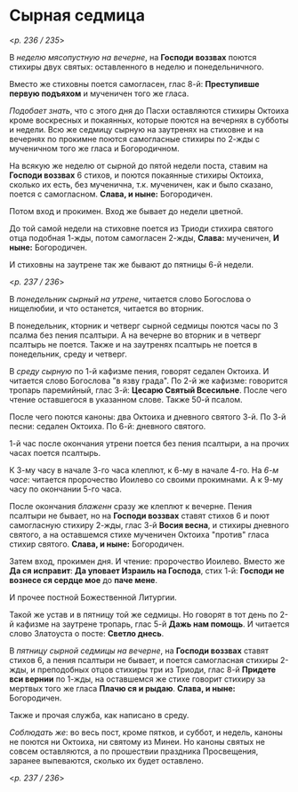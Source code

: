 
# Сырная седмица

<*p. 236 / 235*>

В *неделю мясопустную на вечерне*, на **Господи воззвах** поются стихиры двух святых: оставленного 
в неделю и понедельничного. 

Вместо же стиховны поется самогласен, глас 8-й: **Преступивше первую подъяхом** и мученичен 
того же гласа. 

*Подобает знать*, что с этого дня до Пасхи оставляются стихиры Октоиха кроме воскресных 
и покаянных, которые поются на вечернях в субботы и недели. 
Всю же седмицу сырную на заутренях на стиховне и на вечернях по прокимне поются самогласные 
стихиры по 2-жды с мученичном того же гласа и Богородичном. 

На всякую же неделю от сырной до пятой недели поста, ставим на **Господи воззвах** 6 стихов, 
и поются покаянные стихиры Октоиха, сколько их есть, без мученична, т.к. мученичен, как и было 
сказано, поется с самогласном. **Слава, и ныне:** Богородичен. 

Потом вход и прокимен. Вход же бывает до недели цветной. 

До той самой недели на стиховне поется из Триоди стихира святого отца подобная 1-жды, 
потом самогласен 2-жды, **Слава:** мученичен, **И ныне:** Богородичен. 

И стиховны на заутрене так же бывают до пятницы 6-й недели. 

<*p. 237 / 236*>

В *понедельник сырный на утрене*, читается слово Богослова о нищелюбии, и что останется, читается 
во вторник. 

В понедельник, кторник и четверг сырной седмицы поются часы по 3 псалма без пения псалтыри. 
А на вечерне во вторник и в четверг псалтырь не поется. Также и на заутренях псалтырь не поется 
в понедельник, среду и четверг. 

В *среду сырную* по 1-й кафизме пения, говорят седален Октоиха. И читается слово Богослова 
"в язву града". 
По 2-й же кафизме: говорится тропарь паремийный, глас 3-й: **Цесарю Святый Всесильне**. 
После чего чтение оставшегося в указанном слове. 
Также 50-й псалом. 

После чего поются каноны: два Октоиха и дневного святого 3-й. 
По 3-й песни: седален Октоиха. 
По 6-й: дневного святого. 

1-й час после окончания утрени поется без пения псалтыри, а на прочих часах поется псалтырь. 

К 3-му часу в начале 3-го часа клеплют, к 6-му в начале 4-го. На *6-м часе*: читается пророчество 
Иоилево со своими прокимнами. А к 9-му часу по окончании 5-го часа. 

После окончания *блаженн* сразу же клеплют к вечерне. Пения псалтыри не бывает, но на 
**Господи воззвах** ставят стихов 6 и поют самогласную стихиру 2-жды, глас 3-й **Восия весна**, 
и стихиры дневного святого, а на оставшемся стихе мученичен Октоиха "против" гласа стихир 
святого. **Слава, и ныне:** Богородичен. 

Затем вход, прокимен дня. И чтение: пророчество Иоилево. 
Вместо же **Да ся исправит**: **Да уповает Израиль на Господа**, стих 1-й: **Господи не вознесе ся 
сердце мое** до **паче мене**. 

И прочее постной Божественной Литургии. 

Такой же устав и в пятницу той же седмицы. Но говорят в тот день по 2-й кафизме на заутрене тропарь, 
глас 5-й **Дажь нам помощь**. И читается слово Златоуста о посте: **Светло днесь**. 

В *пятницу сырной седмицы на вечерне*, на **Господи воззвах** ставят стихов 6, а пения псалтыри 
не бывает, и поется самогласная стихиры 2-жды, и преподобных отцов стихиры три из Триоди, 
глас 8-й **Придете вси вернии** по 1-жды, на оставшемся же стихе говорит стихиру за мертвых 
того же гласа **Плачю ся и рыдаю**. **Слава, и ныне:** Богородичен. 

Также и прочая служба, как написано в среду. 

*Соблюдать же*: во весь пост, кроме пятков, и суббот, и недель, каноны не поются ни Октоиха, 
ни святому из Минеи. Но каноны святых не совсем оставляются, а по прошествии праздника 
Просвещения, заранее выпеваются, сколько их будет оставлено.   

<*p. 237 / 236*>

